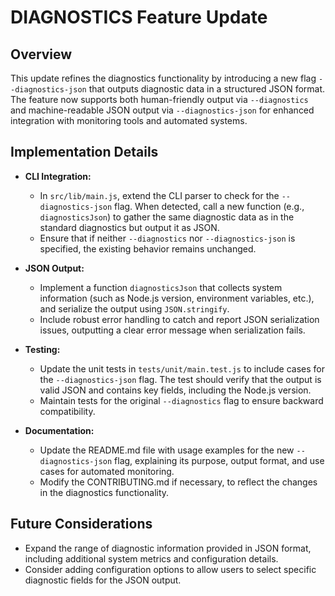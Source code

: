 # DIAGNOSTICS Feature Update

## Overview
This update refines the diagnostics functionality by introducing a new flag `--diagnostics-json` that outputs diagnostic data in a structured JSON format. The feature now supports both human-friendly output via `--diagnostics` and machine-readable JSON output via `--diagnostics-json` for enhanced integration with monitoring tools and automated systems.

## Implementation Details
- **CLI Integration:**
  - In `src/lib/main.js`, extend the CLI parser to check for the `--diagnostics-json` flag. When detected, call a new function (e.g., `diagnosticsJson`) to gather the same diagnostic data as in the standard diagnostics but output it as JSON.
  - Ensure that if neither `--diagnostics` nor `--diagnostics-json` is specified, the existing behavior remains unchanged.

- **JSON Output:**
  - Implement a function `diagnosticsJson` that collects system information (such as Node.js version, environment variables, etc.), and serialize the output using `JSON.stringify`.
  - Include robust error handling to catch and report JSON serialization issues, outputting a clear error message when serialization fails.

- **Testing:**
  - Update the unit tests in `tests/unit/main.test.js` to include cases for the `--diagnostics-json` flag. The test should verify that the output is valid JSON and contains key fields, including the Node.js version.
  - Maintain tests for the original `--diagnostics` flag to ensure backward compatibility.

- **Documentation:**
  - Update the README.md file with usage examples for the new `--diagnostics-json` flag, explaining its purpose, output format, and use cases for automated monitoring.
  - Modify the CONTRIBUTING.md if necessary, to reflect the changes in the diagnostics functionality.

## Future Considerations
- Expand the range of diagnostic information provided in JSON format, including additional system metrics and configuration details.
- Consider adding configuration options to allow users to select specific diagnostic fields for the JSON output.